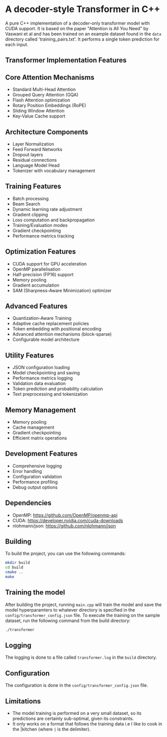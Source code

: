 # A decoder-style Transformer in C++

A pure C++ implementation of a decoder-only transformer model with CUDA support. It is based on the paper "Attention is All You Need" by Vaswani et al and has been trained on an example dataset found in the `data` directory called 'training_pairs.txt'. It performs a single token prediction for each input.

## Transformer Implementation Features

## Core Attention Mechanisms

- Standard Multi-Head Attention
- Grouped Query Attention (GQA)
- Flash Attention optimization
- Rotary Position Embeddings (RoPE)
- Sliding Window Attention
- Key-Value Cache support

## Architecture Components

- Layer Normalization
- Feed Forward Networks
- Dropout layers
- Residual connections
- Language Model Head
- Tokenizer with vocabulary management

## Training Features

- Batch processing
- Beam Search
- Dynamic learning rate adjustment
- Gradient clipping
- Loss computation and backpropagation
- Training/Evaluation modes
- Gradient checkpointing
- Performance metrics tracking

## Optimization Features

- CUDA support for GPU acceleration
- OpenMP parallelisation
- Half-precision (FP16) support
- Memory pooling
- Gradient accumulation
- SAM (Sharpness-Aware Minimization) optimizer

## Advanced Features

- Quantization-Aware Training
- Adaptive cache replacement policies
- Token embedding with positional encoding
- Advanced attention mechanisms (block-sparse)
- Configurable model architecture

## Utility Features

- JSON configuration loading
- Model checkpointing and saving
- Performance metrics logging
- Validation data evaluation
- Token prediction and probability calculation
- Text preprocessing and tokenization

## Memory Management

- Memory pooling
- Cache management
- Gradient checkpointing
- Efficient matrix operations

## Development Features

- Comprehensive logging
- Error handling
- Configuration validation
- Performance profiling
- Debug output options

## Dependencies

- OpenMP: <https://github.com/OpenMP/openmp-api>
- CUDA: <https://developer.nvidia.com/cuda-downloads>
- nlohmann/json: <https://github.com/nlohmann/json>

## Building

To build the project, you can use the following commands:

```bash
mkdir build
cd build
cmake ..
make
```

## Training the model

After building the project, running `main.cpp` will train the model and save the model hyperparamters to whatever directory is specified in the `config/transformer_config.json` file. To execute the training on the sample dataset, run the following command
from the build directory:

```bash
./transformer
```

## Logging

The logging is done to a file called `transformer.log` in the `build` directory.

## Configuration

The configuration is done in the `config/transformer_config.json` file.

## Limitations

- The model training is performed on a very small dataset, so its predictions are certainly sub-optimal, given its constraints.
- It only works on a format that follows the training data i.e I like to cook in the |kitchen (where `|` is the delimiter).
